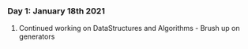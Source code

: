 ### Day 1: January 18th 2021

1. Continued working on DataStructures and Algorithms - Brush up on generators

